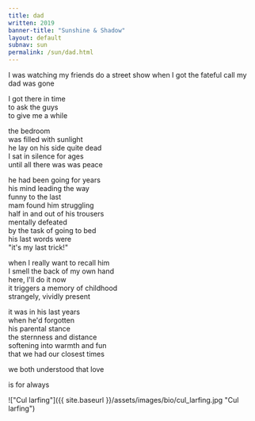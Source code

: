 ```yaml
---
title: dad
written: 2019
banner-title: "Sunshine & Shadow" 
layout: default
subnav: sun
permalink: /sun/dad.html
---
```


<div class="poem">
I was watching my friends  
do a street show  
when I got the fateful call  
my dad  
was gone  


I got there in time  
to ask the guys  
to give me a while  


the bedroom  
was filled with sunlight  
he lay on his side quite dead  
I sat in silence for ages  
until all there was was peace  


he had been going for years  
his mind leading the way  
funny to the last  
mam found him struggling  
half in and out of his trousers  
mentally defeated  
by the task of going to bed  
his last words were  
"it's my last trick!"  


when I really want to recall him  
I smell the back of my own hand  
here, I'll do it now  
it triggers a memory of childhood  
strangely, vividly present  


it was in his last years  
when he'd forgotten  
his parental stance  
the sternness and distance  
softening into warmth and fun  
that we had our closest times  


we both understood
that love

is for always
</div>

!["Cul larfing"]({{ site.baseurl }}/assets/images/bio/cul_larfing.jpg "Cul larfing")
